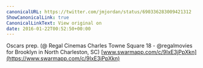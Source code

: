 ```yaml
---
canonicalURL: https://twitter.com/jmjordan/status/690336283009421312
ShowCanonicalLink: true
CanonicalLinkText: View original on
date: 2016-01-22T00:52:50+00:00
---
```

Oscars prep. (@ Regal Cinemas Charles Towne Square 18 - @regalmovies for Brooklyn in North Charleston, SC) [www.swarmapp.com/c/9IxE3jPpXkn](https://www.swarmapp.com/c/9IxE3jPpXkn)